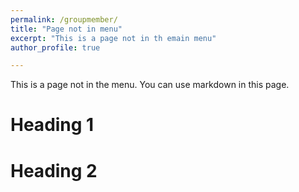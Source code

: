 ```yaml
---
permalink: /groupmember/
title: "Page not in menu"
excerpt: "This is a page not in th emain menu"
author_profile: true

---
```


This is a page not in the menu. You can use markdown in this page.

Heading 1
======

Heading 2
======
